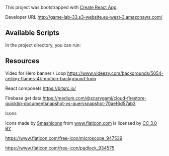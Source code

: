 This project was bootstrapped with [Create React App](https://github.com/facebook/create-react-app).

Developer URL
http://game-lab-33.s3-website.eu-west-3.amazonaws.com/


## Available Scripts

In the project directory, you can run:



## Resources

Video for Hero banner / Loop
https://www.videezy.com/backgrounds/5054-ceiling-flames-4k-motion-background-loop


React componets
https://bitsrc.io/

Firebase get data 
https://medium.com/@scarygami/cloud-firestore-quicktip-documentsnapshot-vs-querysnapshot-70aef6d57ab3


Icons
<div>Icons made by <a href="https://www.flaticon.com/authors/smashicons" title="Smashicons">Smashicons</a> from <a href="https://www.flaticon.com/" 			    title="Flaticon">www.flaticon.com</a> is licensed by <a href="http://creativecommons.org/licenses/by/3.0/" 			    title="Creative Commons BY 3.0" target="_blank">CC 3.0 BY</a></div>


https://www.flaticon.com/free-icon/microscope_947539

https://www.flaticon.com/free-icon/padlock_934575



